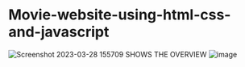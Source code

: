 # Movie-website-using-html-css-and-javascript
![Screenshot 2023-03-28 155709](https://user-images.githubusercontent.com/79307341/228208408-75ceda03-ca7f-46e4-a226-6f840ea11f5b.png)
SHOWS THE OVERVIEW
![image](https://user-images.githubusercontent.com/79307341/228208495-9becf1fa-faed-44ec-b51f-3d7c8985e356.png)
